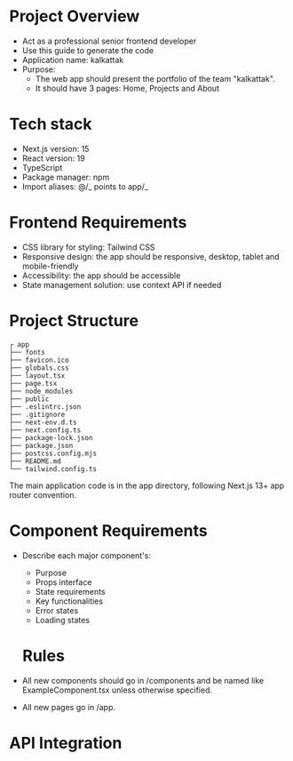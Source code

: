 # Project Overview

- Act as a professional senior frontend developer
- Use this guide to generate the code
- Application name: kalkattak
- Purpose:
  - The web app should present the portfolio of the team "kalkattak".
  - It should have 3 pages: Home, Projects and About

# Tech stack

- Next.js version: 15
- React version: 19
- TypeScript
- Package manager: npm
- Import aliases: @/_ points to app/_

# Frontend Requirements

- CSS library for styling: Tailwind CSS
- Responsive design: the app should be responsive, desktop, tablet and mobile-friendly
- Accessibility: the app should be accessible
- State management solution: use context API if needed

# Project Structure

```
┌ app
├── fonts
├── favicon.ico
├── globals.css
├── layout.tsx
├── page.tsx
├── node_modules
├── public
├── .eslintrc.json
├── .gitignore
├── next-env.d.ts
├── next.config.ts
├── package-lock.json
├── package.json
├── postcss.config.mjs
├── README.md
└── tailwind.config.ts
```

The main application code is in the app directory, following Next.js 13+ app router convention.

# Component Requirements

- Describe each major component's:

  - Purpose
  - Props interface
  - State requirements
  - Key functionalities
  - Error states
  - Loading states

  # Rules

- All new components should go in /components and be named like ExampleComponent.tsx unless otherwise specified.
- All new pages go in /app.

# API Integration

<!-- ### Backend Requirements

- API routes structure
- Database requirements (if any)
- Authentication/Authorization system
- Rate limiting implementation
- Environment variables needed -->

<!-- - Endpoint specifications
- Request/Response formats
- Error handling expectations
- Rate limiting requirements
- Timeout handling

# AI Feature Implementation Guidelines

1. User Input Handling
   - Input validation requirements
   - Input sanitization rules
   - Maximum input lengths
   - Rate limiting per user
2. AI Processing
   - Model parameters
   - Temperature settings
   - Maximum token limits
   - Response formatting
   - Stream vs. complete response handling
3. Response Handling
   - Error scenarios
   - Fallback behaviors
   - Response parsing
   - Response validation
   - Caching strategy

# Testing Requirements

- Unit test coverage expectations
- Integration test scenarios
- E2E test requirements
- Performance testing thresholds
- AI response mocking strategy

# Deployment Considerations

- Environment setup
- Environment variables
- Build process
- CI/CD requirements
- Monitoring requirements

# Security Requirements

- API key management
- User data handling
- Input validation
- Output sanitization
- Rate limiting
- CORS policy

# Performance Requirements

- Loading time targets
- Response time expectations
- Optimization requirements
- Caching strategy
- Bundle size limits

# Error Handling

- Error types to handle
- Error response format
- Logging requirements
- User feedback mechanism
- Recovery strategies

# Documentation Requirements

- API documentation
- Component documentation
- Setup instructions
- Environment configuration
- Troubleshooting guide

# Additional Considerations

- Internationalization requirements
- Accessibility compliance
- Browser compatibility
- Mobile responsiveness
- SEO requirements
 -->

